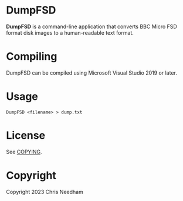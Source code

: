 # DumpFSD

**DumpFSD** is a command-line application that converts BBC Micro FSD format
disk images to a human-readable text format.

# Compiling

DumpFSD can be compiled using Microsoft Visual Studio 2019 or later.

# Usage

```
DumpFSD <filename> > dump.txt 
```

# License

See [COPYING](COPYING).

# Copyright

Copyright 2023 Chris Needham
